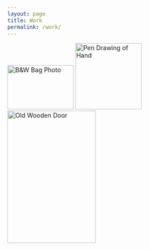 ```yaml
---
layout: page
title: Work
permalink: /work/
---
```


<div class="photos">
<img src="../bagcopy.jpg" alt="B&W Bag Photo" width="150" height="100">
<img src="../sc000d7dffcopy.jpg" alt="Pen Drawing of Hand" width="150" height="150">
<img src="../door2copy.jpg" alt="Old Wooden Door" width="200" height="300">
</div>